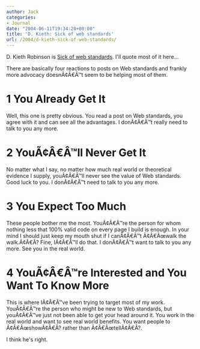 ```yaml
---
author: Jack
categories:
- Journal
date: "2004-06-11T19:34:20+00:00"
title: 'D. Kieth: Sick of web standards'
url: /2004/d-kieth-sick-of-web-standards/
---
```


D. Kieth Robinson is [Sick of web standards][1]. I'll quote most of it here&#8230;

There are basically four reactions to posts on Web standards and frankly more advocacy doesn&#195;&#162;&#194;&#8364;&#194;&#8482;t seem to be helping most of them.

# 1 You Already Get It

Well, this one is pretty obvious. You read a post on Web standards, you agree with it and can see all the advantages. I don&#195;&#162;&#194;&#8364;&#194;&#8482;t really need to talk to you any more.

# 2 You&#195;&#162;&#194;&#8364;&#194;&#8482;ll Never Get It

No matter what I say, no matter how much real world or theoretical evidence I supply, you&#195;&#162;&#194;&#8364;&#194;&#8482;ll never see the value of Web standards. Good luck to you. I don&#195;&#162;&#194;&#8364;&#194;&#8482;t need to talk to you any more.

# 3 You Expect Too Much

These people bother me the most. You&#195;&#162;&#194;&#8364;&#194;&#8482;re the person for whom nothing less that 100% valid code on every page I build is enough. In your mind I should just keep my mouth shut if I can&#195;&#162;&#194;&#8364;&#194;&#8482;t &#195;&#162;&#194;&#8364;&#194;&#339;walk the walk.&#195;&#162;&#194;&#8364;&#194;? Fine, I&#195;&#162;&#194;&#8364;&#194;&#8482;ll do that. I don&#195;&#162;&#194;&#8364;&#194;&#8482;t want to talk to you any more. See you in the real world.

# 4 You&#195;&#162;&#194;&#8364;&#194;&#8482;re Interested and You Want To Know More

This is where I&#195;&#162;&#194;&#8364;&#194;&#8482;ve been trying to target most of my work. You&#195;&#162;&#194;&#8364;&#194;&#8482;re the person who might be new to Web standards, but you&#195;&#162;&#194;&#8364;&#194;&#8482;ve just not been able to get your head around it. You work in the real world and want to see real world benefits. You want people to &#195;&#162;&#194;&#8364;&#194;&#339;show&#195;&#162;&#194;&#8364;&#194;? rather than &#195;&#162;&#194;&#8364;&#194;&#339;tell&#195;&#162;&#194;&#8364;&#194;?.

I think he's right.

 [1]: http://www.7nights.com/asterisk/archives/sick_of_web_standards.php
